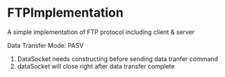# FTPImplementation
A simple implementation of FTP protocol including client &amp; server

Data Transfer Mode: PASV  
1. DataSocket needs constructing before sending data tranfer command
2. dataSocket will close right after data transfer complete
